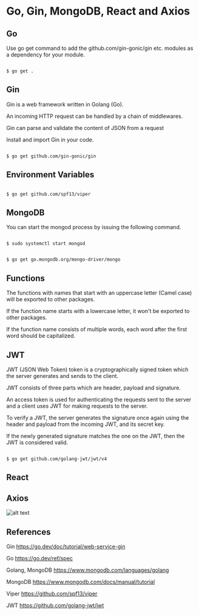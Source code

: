 # Go, Gin, MongoDB, React and Axios

## Go

Use go get command to add the github.com/gin-gonic/gin etc. modules as a dependency for your module.

```

$ go get .

```

## Gin

Gin is a web framework written in Golang (Go).

An incoming HTTP request can be handled by a chain of middlewares.

Gin can parse and validate the content of JSON from a request

Install and import Gin in your code.

```

$ go get github.com/gin-gonic/gin

```

## Environment Variables

```

$ go get github.com/spf13/viper

```

## MongoDB

You can start the mongod process by issuing the following command.

```

$ sudo systemctl start mongod

```


```

$ go get go.mongodb.org/mongo-driver/mongo

```
## Functions

The functions with names that start with an uppercase letter (Camel case) will be exported to other packages. 

If the function name starts with a lowercase letter, it won't be exported to other packages.

If the function name consists of multiple words, each word after the first word should be capitalized.

## JWT

JWT (JSON Web Token) token is a cryptographically signed token which the server generates and sends to the client. 

JWT consists of three parts which are header, payload and signature.

An access token is used for authenticating the requests sent to the server and a client uses JWT for making requests to the server.

To verify a JWT, the server generates the signature once again using the header and payload from the incoming JWT, and its secret key.

If the newly generated signature matches the one on the JWT, then the JWT is considered valid.

```

$ go get github.com/golang-jwt/jwt/v4

```

## React

## Axios

![alt text](https://github.com/jylhakos/miscellaneous/blob/main/InternetOfThings/Frameworks/Backend/Gin/framework.png?raw=true)

## References

Gin https://go.dev/doc/tutorial/web-service-gin

Go https://go.dev/ref/spec

Golang, MongoDB https://www.mongodb.com/languages/golang

MongoDB https://www.mongodb.com/docs/manual/tutorial

Viper https://github.com/spf13/viper

JWT https://github.com/golang-jwt/jwt

